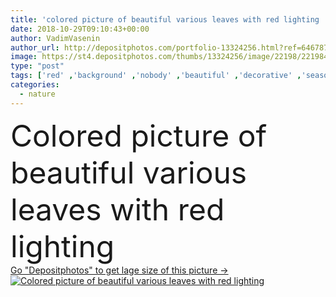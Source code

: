```yaml
---
title: 'colored picture of beautiful various leaves with red lighting '
date: 2018-10-29T09:10:43+00:00
author: VadimVasenin
author_url: http://depositphotos.com/portfolio-13324256.html?ref=64678756
image: https://st4.depositphotos.com/thumbs/13324256/image/22198/221984772/api_thumb_450.jpg?forcejpeg=true
type: "post"
tags: ['red' ,'background' ,'nobody' ,'beautiful' ,'decorative' ,'season' ,'seasonal' ,'summer' ,'beauty' ,'nature' ,'fresh' ,'greenery' ,'growth' ,'texture' ,'flora' ,'floral' ,'natural' ,'botany' ,'black' ,'dark' ,'style' ,'tropical' ,'backdrop' ,'stylish' ,'wallpaper' ,'trendy' ,'exotic' ,'botanical' ,'different' ,'various' ,'close up' ,'Toned Image' ,'Dramatic Lighting' ,'color filter' ]
categories: 
  - nature
---
```

<div aling="center">
            <font size="60"> Colored picture of beautiful various leaves with red lighting</font>   
</div>
<div>
    <a href='https://depositphotos.com/221984772/stock-photo-colored-picture-beautiful-various-leaves.html?ref=64678756' target=_blank > Go "Depositphotos" to get lage size of this picture ->
        <img href='https://depositphotos.com/221984772/stock-photo-colored-picture-beautiful-various-leaves.html?ref=64678756' src='https://st4.depositphotos.com/13324256/22198/i/950/depositphotos_221984772-stock-photo-colored-picture-beautiful-various-leaves.jpg?forcejpeg=true' alt='Colored picture of beautiful various leaves with red lighting' >
    </a>
</div>
